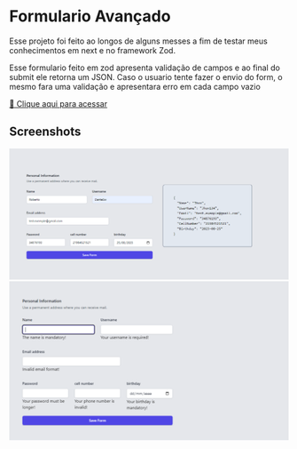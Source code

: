 
# Formulario Avançado

Esse projeto foi feito ao longos de alguns messes a fim de testar meus conhecimentos em next e no framework Zod. 

Esse formulario feito em zod apresenta validação de campos e ao final do submit ele retorna um JSON. Caso o usuario tente fazer o envio do form, o mesmo fara uma validação e apresentara erro em cada campo vazio 

 [🔗 Clique aqui para acessar](https://newjsonform.netlify.app/)

## Screenshots

![Formulario com a respota JSON](form.PNG)
![Formulario com a respota JSON](form-validantion.PNG)

